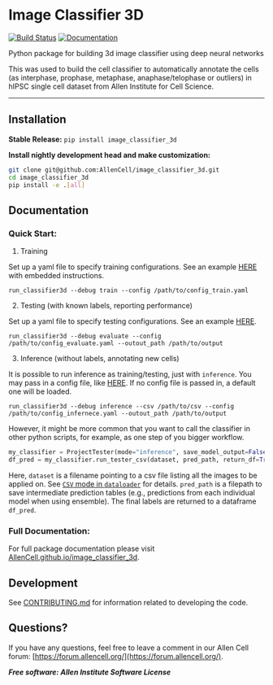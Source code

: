 # Image Classifier 3D

[![Build Status](https://github.com/AllenCell/image_classifier_3d/workflows/Build%20Master/badge.svg)](https://github.com/AllenCell/image_classifier_3d/actions)
[![Documentation](https://github.com/AllenCell/image_classifier_3d/workflows/Documentation/badge.svg)](https://AllenCell.github.io/image_classifier_3d)

Python package for building 3d image classifier using deep neural networks

This was used to build the cell classifier to automatically annotate the cells (as interphase, prophase, metaphase, anaphase/telophase or outliers) in hIPSC single cell dataset from Allen Institute for Cell Science.

---

## Installation

**Stable Release:** `pip install image_classifier_3d`<br>

**Install nightly development head and make customization:**

```bash
git clone git@github.com:AllenCell/image_classifier_3d.git
cd image_classifier_3d
pip install -e .[all]
```

## Documentation

### Quick Start:

1. Training 

Set up a yaml file to specify training configurations. See an example [HERE](config_examples/config_train.yaml) with embedded instructions.

```console
run_classifier3d --debug train --config /path/to/config_train.yaml 
```

2. Testing (with known labels, reporting performance)

Set up a yaml file to specify testing configurations. See an example [HERE](model_zoo/config_evaluate.yaml).

```console
run_classifier3d --debug evaluate --config /path/to/config_evaluate.yaml --outout_path /path/to/output
```

3. Inference (without labels, annotating new cells)

It is possible to run inference as training/testing, just with `inference`. You may pass in a config file, like [HERE](model_zoo/config_test.yaml). If no config file is passed in, a default one will be loaded.

```console
run_classifier3d --debug inference --csv /path/to/csv --config /path/to/config_infernece.yaml --outout_path /path/to/output
```

However, it might be more common that you want to call the classifier in other python scripts, for example, as one step of you bigger workflow. 

```python
my_classifier = ProjectTester(mode="inference", save_model_output=False)
df_pred = my_classifier.run_tester_csv(dataset, pred_path, return_df=True)
```

Here, `dataset` is a filename pointing to a csv file listing all the images to be applied on. See [`CSV` mode in `dataloader`](TODO) for details. `pred_path` is a filepath to save intermediate prediction tables (e.g., predictions from each individual model when using ensemble). The final labels are returned to a dataframe `df_pred`.


### Full Documentation:

For full package documentation please visit [AllenCell.github.io/image_classifier_3d](https://AllenCell.github.io/image_classifier_3d).


## Development
See [CONTRIBUTING.md](CONTRIBUTING.md) for information related to developing the code.

## Questions?

If you have any questions, feel free to leave a comment in our Allen Cell forum: [https://forum.allencell.org/](https://forum.allencell.org/). 

***Free software: Allen Institute Software License***
